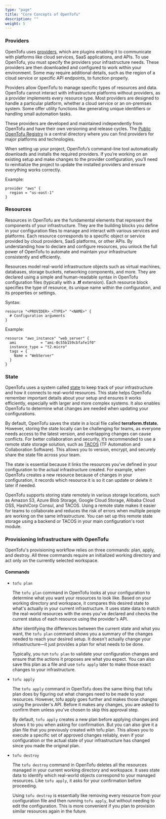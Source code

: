 ```yaml
---
type: "page"
title: "Core Concepts of OpenTofu"
description: ""
weight: 5
---
```


### Providers

OpenTofu uses [providers](https://opentofu.org/docs/language/providers/), which are plugins enabling it to communicate with platforms like cloud services, SaaS applications, and APIs. To use OpenTofu, you must specify the providers your infrastructure needs. These providers are then downloaded and configured to work within your environment. Some may require additional details, such as the region of a cloud service or specific API endpoints, to function properly.

Providers allow OpenTofu to manage specific types of resources and data. OpenTofu cannot interact with infrastructure platforms without providers, as a provider implements every resource type. Most providers are designed to handle a particular platform, whether a cloud service or an on-premises system. Some offer utility functions like generating unique identifiers or handling small automation tasks.

These providers are developed and maintained independently from OpenTofu and have their own versioning and release cycles. The [Public OpenTofu Registry](https://github.com/opentofu/registry/tree/main/providers) is a central directory where you can find providers for major platforms and technologies.

When setting up your project, OpenTofu’s command-line tool automatically downloads and installs the required providers. If you’re working on an existing setup and make changes to the provider configuration, you’ll need to reinitialize the project to update the installed providers and ensure everything works correctly.

Example:

```hcl
provider "aws" {
  region = "us-east-1"
}
```

### Resources
Resources in OpenTofu are the fundamental elements that represent the components of your infrastructure. They are the building blocks you define in your configuration files to manage and interact with various services and platforms. Each resource corresponds to a specific object or service provided by cloud providers, SaaS platforms, or other APIs. By understanding how to declare and configure resources, you unlock the full power of OpenTofu to automate and maintain your infrastructure consistently and efficiently.

Resources model real-world infrastructure objects such as virtual machines, databases, storage buckets, networking components, and more. They are declared using a simple and human-readable syntax in OpenTofu configuration files (typically with a **.tf** extension). Each resource block specifies the type of resource, its unique name within the configuration, and its properties or settings.

Syntax:

```hcl
resource "<PROVIDER>_<TYPE>" "<NAME>" {
  # Configuration arguments
}
```

Example:

```hcl
resource "aws_instance" "web_server" {
  ami           = "ami-0c55b159cbfafe1f0"
  instance_type = "t2.micro"
  tags = {
    Name = "WebServer"
  }
}
```

### State
OpenTofu uses a system called [state](https://opentofu.org/docs/language/state/) to keep track of your infrastructure and how it connects to real-world resources. This state helps OpenTofu remember important details about your setup and ensures it works efficiently, especially with larger and more complex systems. It also enables OpenTofu to determine what changes are needed when updating your configurations.

By default, OpenTofu saves the state in a local file called **terraform.tfstate.** However, storing the state locally can be challenging for teams, as everyone needs access to the latest version, and overlapping changes can cause conflicts. For better collaboration and security, it’s recommended to use a remote state storage solution, such as [TACOS](https://opentofu.org/docs/intro/tacos/) (TF Automation and Collaboration Software). This allows you to version, encrypt, and securely share the state file across your team.

The state is essential because it links the resources you’ve defined in your configuration to the actual infrastructure created. For example, when OpenTofu creates a new resource because of changes in your configuration, it records which resource it is so it can update or delete it later if needed.

OpenTofu supports storing state remotely in various storage locations, such as Amazon S3, Azure Blob Storage, Google Cloud Storage, Alibaba Cloud OSS, HashiCorp Consul, and TACOS. Using a remote state makes it easier for teams to collaborate and reduces the risk of errors when multiple people are working on the same infrastructure. You can set up this remote state storage using a backend or TACOS in your main configuration's root module.

### Provisioning Infrastructure with OpenTofu
OpenTofu's provisioning workflow relies on three commands: plan, apply, and destroy. All three commands require an initialized working directory and act only on the currently selected workspace.

#### Commands

- `tofu plan`

    The `tofu plan` command in OpenTofu looks at your configuration to determine what you want your resources to look like. Based on your working directory and workspace, it compares this desired state to what's actually in your current infrastructure. It uses state data to match the real-world resources with the ones you've declared and checks the current status of each resource using the provider's API.

    After identifying the differences between the current state and what you want, the `tofu plan` command shows you a summary of the changes needed to reach your desired setup. It doesn't actually change your infrastructure—it just provides a plan for what needs to be done.

    Typically, you run `tofu plan` to validate your configuration changes and ensure that the actions it proposes are what you expect. You can also save this plan as a file and use `tofu apply` later to make those exact changes to your infrastructure.

- `tofu apply`
    
    The `tofu apply` command in OpenTofu does the same thing that tofu plan does by figuring out what changes need to be made to your resources. However, tofu apply goes further and makes those changes using the provider's API. Before it makes any changes, you are asked to confirm them unless you've chosen to skip this approval step.

    By default, `tofu apply` creates a new plan before applying changes and shows it to you when asking for confirmation. But you can also give it a plan file that you previously created with tofu plan. This allows you to execute a specific set of approved changes reliably, even if your configuration or the actual state of your infrastructure has changed since you made the original plan.

- `tofu destroy`

    The `tofu destroy` command in OpenTofu deletes all the resources managed in your current working directory and workspace. It uses state data to identify which real-world objects correspond to your managed resources. Like `tofu apply`, it asks for your confirmation before proceeding.

    Using `tofu destroy` is essentially like removing every resource from your configuration file and then running `tofu apply`, but without needing to edit the configuration. This is more convenient if you plan to provision similar resources again in the future.